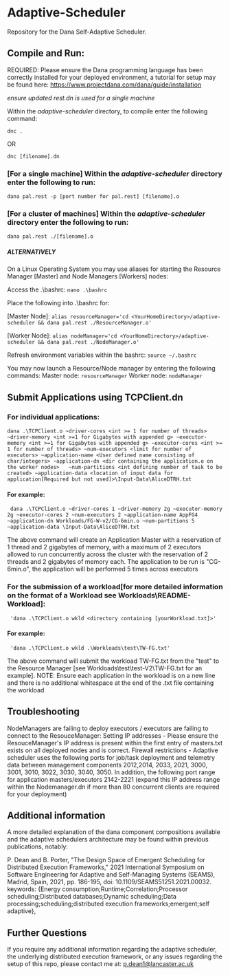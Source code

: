# Adaptive-Scheduler

Repository for the Dana Self-Adaptive Scheduler.

## Compile and Run:
REQUIRED: Please ensure the Dana programming language has been correctly installed for your deployed environment, a tutorial for setup may be found here: https://www.projectdana.com/dana/guide/installation

*ensure updated rest.dn is used for a single machine*

Within the *adaptive-scheduler* directory, to compile enter the following command:

`dnc .`

OR

`dnc [filename].dn`

### [For a single machine] Within the *adaptive-scheduler* directory enter the following to run:

`dana pal.rest -p [port number for pal.rest] [filename].o`

### [For a cluster of machines] Within the *adaptive-scheduler* directory enter the following to run:

`dana pal.rest ./[filename].o`


##### ALTERNATIVELY

On a Linux Operating System you may use aliases for starting the Resource Manager [Master] and Node Managers [Workers] nodes:

Access the .\bashrc:
`nano .\bashrc`

Place the following into .\bashrc for:

[Master Node]: `alias resourceManager='cd <YourHomeDirectory>/adaptive-scheduler && dana pal.rest ./ResourceManager.o'`


[Worker Node]: `alias nodeManager='cd <YourHomeDirectory>/adaptive-scheduler && dana pal.rest ./NodeManager.o'`

Refresh environment variables within the bashrc:
`source ~/.bashrc`

You may now launch a Resource/Node manager by entering the following commands:
Master node: `resourceManager`
Worker node: `nodeManager`

## Submit Applications using TCPClient.dn

### For individual applications:
`dana .\TCPClient.o ~driver-cores <int >= 1 for number of threads> ~driver-memory <int >=1 for Gigabytes with appended g> ~executor-memory <int >=1 for Gigabytes with appended g> ~executor-cores <int >= 1 for number of threads> ~num-executors <limit for number of executors> ~application-name <User defined name consisting of char/integers> ~application-dn <dir containing the application.o on the worker nodes>  
~num-partitions <int defining number of task to be created> ~application-data <location of input data for application[Required but not used]>\Input-Data\AliceDTRH.txt`
#### For example:
` dana .\TCPClient.o ~driver-cores 1 ~driver-memory 2g ~executor-memory 2g ~executor-cores 2 ~num-executors 2
~application-name AppFG4 ~application-dn Workloads/FG-W-v2/CG-6min.o ~num-partitions 5 ~application-data \Input-Data\AliceDTRH.txt`

The above command will create an Application Master with a reservation of 1 thread and 2 gigabytes of memory, with a maximum of 2 executors allowed to run concurrently across the cluster with
the reservation of 2 threads and 2 gigabytes of memory each. The application to be run is "CG-6min.o", the application will be performed 5 times across executors

### For the submission of a workload[for more detailed information on the format of a Workload see Workloads\README-Workload]:

	 'dana .\TCPClient.o wkld <directory containing [yourWorkload.txt]>'
#### For example:
	 'dana .\TCPClient.o wkld .\Workloads\test\TW-FG.txt'

The above command will submit the workload TW-FG.txt from the "test" to the Resource Manager [see Workloads\test\test-V2\TW-FG.txt for an example].
NOTE: Ensure each application in the workload is on a new line and there is no additional whitespace at the end of the .txt  file containing the workload

## Troubleshooting
NodeManagers are failing to deploy executors / executors are failing to connect to the ResouceManager: 
Setting IP addresses - Please ensure the ResouceManager's IP address is present within the first entry of masters.txt exists on all deployed nodes and is correct.
Firewall restrictions - Adaptive scheduler uses the following ports for job/task deployment and telemetry data between management components 2012,2014, 2033, 2021, 3000, 3001, 3010, 3022, 3030, 3040, 3050. In addition, the following port range for application masters/executors 2142-2221 (expand this IP address range within the Nodemanager.dn if more than 80 concurrent clients are required for your deployment)

## Additional information
A more detailed explanation of the dana component compositions available and the adaptive schedulers architecture may be found within previous publications, notably: 

P. Dean and B. Porter, "The Design Space of Emergent Scheduling for Distributed Execution Frameworks," 2021 International Symposium on Software Engineering for Adaptive and Self-Managing Systems (SEAMS), Madrid, Spain, 2021, pp. 186-195, doi: 10.1109/SEAMS51251.2021.00032.
keywords: {Energy consumption;Runtime;Correlation;Processor scheduling;Distributed databases;Dynamic scheduling;Data processing;scheduling;distributed execution frameworks;emergent;self adaptive}, 

## Further Questions
If you require any additional information regarding the adaptive scheduler, the underlying distributed execution framework, or any issues regarding the setup of this repo, please contact me at: p.dean1@lancaster.ac.uk
